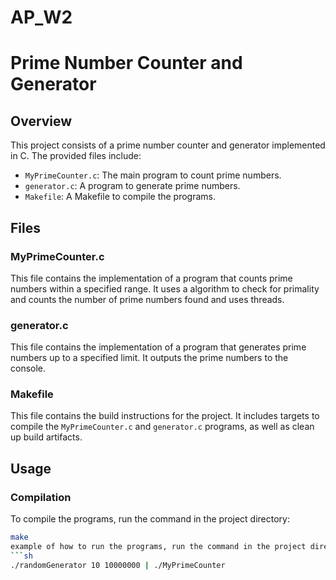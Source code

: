 # AP_W2
# Prime Number Counter and Generator

## Overview

This project consists of a prime number counter and generator implemented in C. The provided files include:
- `MyPrimeCounter.c`: The main program to count prime numbers.
- `generator.c`: A program to generate prime numbers.
- `Makefile`: A Makefile to compile the programs.

## Files

### MyPrimeCounter.c

This file contains the implementation of a program that counts prime numbers within a specified range. It uses a algorithm to check for primality and counts the number of prime numbers found and uses threads.

### generator.c

This file contains the implementation of a program that generates prime numbers up to a specified limit. It outputs the prime numbers to the console.

### Makefile

This file contains the build instructions for the project. It includes targets to compile the `MyPrimeCounter.c` and `generator.c` programs, as well as clean up build artifacts.

## Usage

### Compilation

To compile the programs, run the command in the project directory:

```sh
make
example of how to run the programs, run the command in the project directory:
```sh
./randomGenerator 10 10000000 | ./MyPrimeCounter
